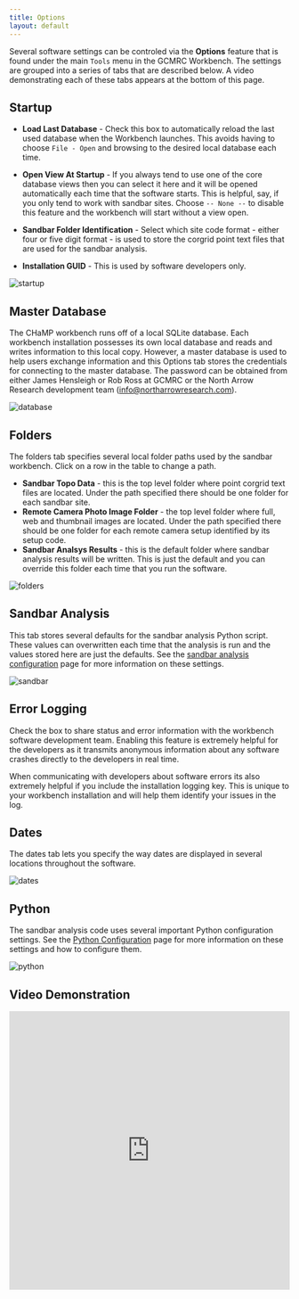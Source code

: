 ```yaml
---
title: Options
layout: default
---
```

Several software settings can be controled via the **Options** feature that is found under the main `Tools` menu in the GCMRC Workbench. The settings are grouped into a series of tabs that are described below. A video demonstrating each of these tabs appears at the bottom of this page.

## Startup

* **Load Last Database** - Check this box to automatically reload the last used database when the Workbench launches. This avoids having to choose `File - Open` and browsing to the desired local database each time.

* **Open View At Startup** - If you always tend to use one of the core database views then you can select it here and it will be opened automatically each time that the software starts. This is helpful, say, if you only tend to work with sandbar sites. Choose `-- None --` to disable this feature and the workbench will start without a view open.

* **Sandbar Folder Identification** - Select which site code format - either four or five digit format - is used to store the corgrid point text files that are used for the sandbar analysis.

* **Installation GUID** - This is used by software developers only.

![startup](/images/options/options_startup.png)

## Master Database

  The CHaMP workbench runs off of a local SQLite database. Each workbench installation possesses its own local database and reads and writes information to this local copy. However, a master database is used to help users exchange information and this Options tab stores the credentials for connecting to the master database. The password can be obtained from either James Hensleigh or Rob Ross at GCMRC or the North Arrow Research development team (info@northarrowresearch.com).

![database](/images/options/options_database.png)

## Folders
The folders tab specifies several local folder paths used by the sandbar workbench. Click on a row in the table to change a path.

* **Sandbar Topo Data** - this is the top level folder where point corgrid text files are located. Under the path specified there should be one folder for each sandbar site.
* **Remote Camera Photo Image Folder** - the top level folder where full, web and thumbnail images are located. Under the path specified there should be one folder for each remote camera setup identified by its setup code.
* **Sandbar Analsys Results** - this is the default folder where sandbar analysis results will be written. This is just the default and you can override this folder each time that you run the software.

![folders](/images/options/options_folders.png)

## Sandbar Analysis

This tab stores several defaults for the sandbar analysis Python script. These values can overwritten each time that the analysis is run and the values stored here are just the defaults. See the [sandbar analysis configuration](/online_help/sandbar_analysis/sandbar_analysis_run) page for more information on these settings.

![sandbar](/images/options/options_sandbar.png)

## Error Logging

Check the box to share  status and error information with the workbench software development team. Enabling this feature is extremely helpful for the developers as it transmits anonymous information about any software crashes directly to the developers in real time.

When communicating with developers about software errors its also extremely helpful if you include the  installation logging key. This is unique to your workbench installation and will help them identify your issues in the log.

## Dates
The dates tab lets you specify the way dates are displayed in several locations throughout the software.

![dates](/images/options/options_dates.png)

## Python
The sandbar analysis code uses several important Python configuration settings. See the [Python Configuration](/online_help/sandbar_analysis/python_configuration) page for more information on these settings and how to configure them.

![python](/images/options/options_python.png)


## Video Demonstration

<iframe width="100%" height="500" src="https://www.youtube.com/embed/iVCHKBjzblQ?si=a0kMyvbj44" title="YouTube video player" frameborder="0" allowfullscreen></iframe>